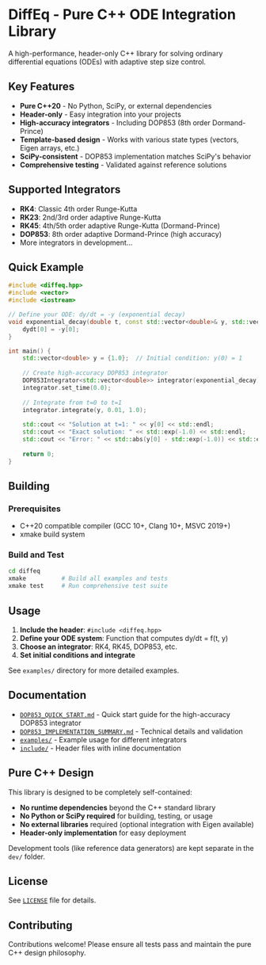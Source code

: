 # DiffEq - Pure C++ ODE Integration Library

A high-performance, header-only C++ library for solving ordinary differential equations (ODEs) with adaptive step size control.

## Key Features

- **Pure C++20** - No Python, SciPy, or external dependencies
- **Header-only** - Easy integration into your projects
- **High-accuracy integrators** - Including DOP853 (8th order Dormand-Prince)
- **Template-based design** - Works with various state types (vectors, Eigen arrays, etc.)
- **SciPy-consistent** - DOP853 implementation matches SciPy's behavior
- **Comprehensive testing** - Validated against reference solutions

## Supported Integrators

- **RK4**: Classic 4th order Runge-Kutta
- **RK23**: 2nd/3rd order adaptive Runge-Kutta
- **RK45**: 4th/5th order adaptive Runge-Kutta (Dormand-Prince)
- **DOP853**: 8th order adaptive Dormand-Prince (high accuracy)
- More integrators in development...

## Quick Example

```cpp
#include <diffeq.hpp>
#include <vector>
#include <iostream>

// Define your ODE: dy/dt = -y (exponential decay)
void exponential_decay(double t, const std::vector<double>& y, std::vector<double>& dydt) {
    dydt[0] = -y[0];
}

int main() {
    std::vector<double> y = {1.0};  // Initial condition: y(0) = 1
    
    // Create high-accuracy DOP853 integrator
    DOP853Integrator<std::vector<double>> integrator(exponential_decay);
    integrator.set_time(0.0);
    
    // Integrate from t=0 to t=1
    integrator.integrate(y, 0.01, 1.0);
    
    std::cout << "Solution at t=1: " << y[0] << std::endl;
    std::cout << "Exact solution: " << std::exp(-1.0) << std::endl;
    std::cout << "Error: " << std::abs(y[0] - std::exp(-1.0)) << std::endl;
    
    return 0;
}
```

## Building

### Prerequisites
- C++20 compatible compiler (GCC 10+, Clang 10+, MSVC 2019+)
- xmake build system

### Build and Test
```bash
cd diffeq
xmake          # Build all examples and tests
xmake test     # Run comprehensive test suite
```

## Usage

1. **Include the header**: `#include <diffeq.hpp>`
2. **Define your ODE system**: Function that computes dy/dt = f(t, y)
3. **Choose an integrator**: RK4, RK45, DOP853, etc.
4. **Set initial conditions and integrate**

See `examples/` directory for more detailed examples.

## Documentation

- [`DOP853_QUICK_START.md`](DOP853_QUICK_START.md) - Quick start guide for the high-accuracy DOP853 integrator
- [`DOP853_IMPLEMENTATION_SUMMARY.md`](DOP853_IMPLEMENTATION_SUMMARY.md) - Technical details and validation
- [`examples/`](examples/) - Example usage for different integrators
- [`include/`](include/) - Header files with inline documentation

## Pure C++ Design

This library is designed to be completely self-contained:
- **No runtime dependencies** beyond the C++ standard library
- **No Python or SciPy required** for building, testing, or usage
- **No external libraries** required (optional integration with Eigen available)
- **Header-only implementation** for easy deployment

Development tools (like reference data generators) are kept separate in the `dev/` folder.

## License

See [`LICENSE`](LICENSE) file for details.

## Contributing

Contributions welcome! Please ensure all tests pass and maintain the pure C++ design philosophy.
